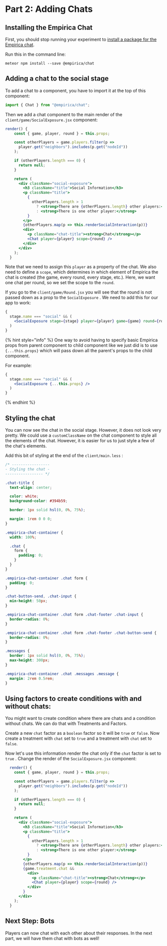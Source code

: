 # Part 2: Adding Chats

## Installing the Empirica Chat

First, you should stop running your experiment to [install a package for the Empirica chat](https://www.npmjs.com/package/@empirica/chat).

Run this in the command line:

```text
meteor npm install --save @empirica/chat
```

## Adding a chat to the social stage

To add a chat to a component, you have to import it at the top of this component:

```jsx
import { Chat } from "@empirica/chat";
```

Then we add a chat component to the main render of the `client/game/SocialExposure.jsx` component:

```jsx
render() {
    const { game, player, round } = this.props;

    const otherPlayers = game.players.filter(p =>
      player.get("neighbors").includes(p.get("nodeId"))
    );

    if (otherPlayers.length === 0) {
      return null;
    }

    return (
      <div className="social-exposure">
        <h3 className="title">Social Information</h3>
        <p className="title">
          {
            otherPlayers.length > 1
              ? <strong>There are {otherPlayers.length} other players:</strong>
              : <strong>There is one other player:</strong>
          }
        </p>
        {otherPlayers.map(p => this.renderSocialInteraction(p))}
        <div>
          <p className="chat-title"><strong>Chat</strong></p>
          <Chat player={player} scope={round} />
        </div>
      </div>
    );
  }
```

Note that we need to assign this `player` as a property of the chat. We also need to define a `scope`, which determines in which element of Empirica the chat is created \(the game, every round, every stage, etc.\). Here, we want one chat per round, so we set the scope to the `round`.

If you go to the `client/game/Round.jsx` you will see that the round is not passed down as a prop to the `SocialExposure` . We need to add this for our app to work:

```jsx
{
  stage.name === "social" && (
    <SocialExposure stage={stage} player={player} game={game} round={round} />
  )
}
```

{% hint style="info" %}
One way to avoid having to specify basic Empirica props from parent component to child component  like we just did is to use `{...this.props}` which will pass down all the parent's props to the child component.

For example:

```jsx
{
  stage.name === "social" && (
    <SocialExposure {...this.props} />
  )
}
```
{% endhint %}

## Styling the chat

You can now see the chat in the social stage. However, it does not look very pretty. We could use a `customClassName` on the chat component to style all the elements of the chat. However, it is easier for us to just style a few of the chat's elements.

Add this bit of styling at the end of the `client/main.less` :

```css
/* -----------------
- Styling the chat -
----------------- */

.chat-title {
  text-align: center;

  color: white;
  background-color: #394b59;

  border: 1px solid hsl(0, 0%, 75%);

  margin: 1rem 0 0 0;
}

.empirica-chat-container {
  width: 100%;

  .chat {
    form {
      padding: 0;
    }
  }
}

.empirica-chat-container .chat form {
  padding: 0;
}

.chat-button-send, .chat-input {
  min-height: 50px;
}

.empirica-chat-container .chat form .chat-footer .chat-input {
  border-radius: 0%;
}

.empirica-chat-container .chat form .chat-footer .chat-button-send {
  border-radius: 0%;
}

.messages {
  border: 1px solid hsl(0, 0%, 75%);
  max-height: 300px;
}

.empirica-chat-container .chat .messages .message {
  margin: 2rem 0.5rem;
}
```

## Using factors to create conditions with and without chats:

You might want to create condition where there are chats and a condition without chats. We can do that with Treatments and Factors. 

Create a new `chat` factor as a `boolean` factor so it will be `true` or `false`.  Now  create a treatment with `chat` set to `true` and a treatment with `chat` set to `false`.

Now let's use this information render the chat only if the `chat` factor is set to `true` . Change the render of the  `SocialExposure.jsx` component:

```jsx
  render() {
    const { game, player, round } = this.props;

    const otherPlayers = game.players.filter(p =>
      player.get("neighbors").includes(p.get("nodeId"))
    );

    if (otherPlayers.length === 0) {
      return null;
    }

    return (
      <div className="social-exposure">
        <h3 className="title">Social Information</h3>
        <p className="title">
          {
            otherPlayers.length > 1
              ? <strong>There are {otherPlayers.length} other players:</strong>
              : <strong>There is one other player:</strong>
          }
        </p>
        {otherPlayers.map(p => this.renderSocialInteraction(p))}
        {game.treatment.chat &&
          <div>
            <p className="chat-title"><strong>Chat</strong></p>
            <Chat player={player} scope={round} />
          </div>
        }
      </div>
    );
  }
```

## Next Step: Bots

Players can now chat with each other about their responses. In the next part, we will have them chat with bots as well!

